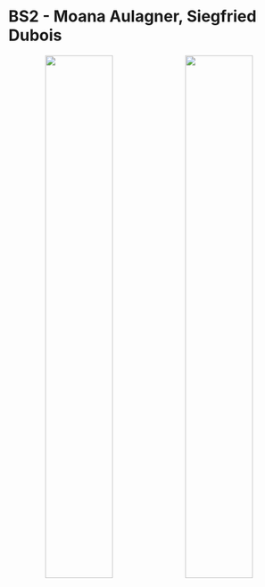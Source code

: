 # BS2 - Moana Aulagner, Siegfried Dubois

<p align="center">
  <img src="https://github.com/Tharos-ux/wisp/blob/main/toy_example.png" width="49%" />
  <img src="https://github.com/Tharos-ux/wisp/blob/main/human_interactome.png" width="49%" />
</p>